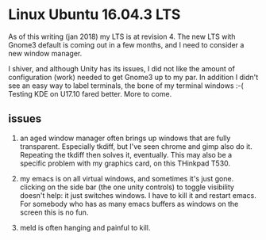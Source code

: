 # Linux  Ubuntu 16.04.3 LTS

As of this writing (jan 2018) my LTS is at revision 4.  The new LTS
with Gnome3 default is coming out in a few months, and I need to
consider a new window manager.

I shiver, and although Unity has its issues, I did not like the amount
of configuration (work) needed to get Gnome3 up to my par. In addition
I didn't see an easy way to label terminals, the bone of my terminal
windows :-( Testing KDE on U17.10 fared better. More to come.


## issues

1. an aged window manager often brings up windows that are fully transparent. Especially tkdiff,
   but I've seen chrome and gimp also do it.  Repeating the tkdiff then solves it, eventually.
   This may also be a specific problem with my graphics card, on this THinkpad T530.

2. my emacs is on all virtual windows, and sometimes it's just gone. clicking on the side bar
   (the one unity controls) to toggle visibility doesn't help: it just switches windows. I have
   to kill it and restart emacs. For somebody who has as many emacs buffers as windows on the
   screen this is no fun.

3. meld is often hanging and painful to kill.


